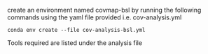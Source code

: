 
create an environment named covmap-bsl by running the following commands using the yaml file provided i.e. cov-analysis.yml
```
conda env create --file cov-analysis-bsl.yml
```
Tools required are listed under the analysis file
